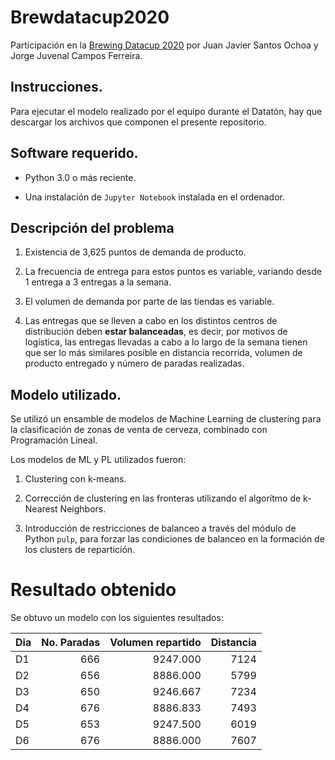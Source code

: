 # Brewdatacup2020

Participación en la [Brewing Datacup 2020](https://www.brewingdatacup.com) por Juan Javier Santos Ochoa y Jorge Juvenal Campos Ferreira.

## Instrucciones. 

Para ejecutar el modelo realizado por el equipo durante el Datatón, hay que descargar los archivos que componen el presente repositorio. 

## Software requerido. 

* Python 3.0 o más reciente. 

* Una instalación de `Jupyter Notebook` instalada en el ordenador. 


## Descripción del problema

1. Existencia de 3,625 puntos de demanda de producto. 

2. La frecuencia de entrega para estos puntos es variable, variando desde 1 entrega a 3 entregas a la semana. 

3. El volumen de demanda por parte de las tiendas es variable. 

4. Las entregas que se lleven a cabo en los distintos centros de distribución deben **estar balanceadas**, es decir, por motivos de logística, las entregas llevadas a cabo a lo largo de la semana tienen que ser lo más similares posible en distancia recorrida, volumen de producto entregado y número de paradas realizadas. 


## Modelo utilizado. 

Se utilizó un ensamble de modelos de Machine Learning de clustering para la clasificación de zonas de venta de cerveza, combinado con Programación Lineal. 

Los modelos de ML y PL utilizados fueron: 

1) Clustering con k-means. 

2) Corrección de clustering en las fronteras utilizando el algorítmo de k-Nearest Neighbors. 

3) Introducción de restricciones de balanceo a través del módulo de Python `pulp`, para forzar las condiciones de balanceo en la formación de los clusters de repartición. 


# Resultado obtenido

Se obtuvo un modelo con los siguientes resultados: 

<table>
 <thead>
  <tr>
   <th style="text-align:left;"> Dia </th>
   <th style="text-align:right;"> No. Paradas </th>
   <th style="text-align:right;"> Volumen repartido </th>
   <th style="text-align:right;"> Distancia </th>
  </tr>
 </thead>
<tbody>
  <tr>
   <td style="text-align:left;"> D1 </td>
   <td style="text-align:right;"> 666 </td>
   <td style="text-align:right;"> 9247.000 </td>
   <td style="text-align:right;"> 7124 </td>
  </tr>
  <tr>
   <td style="text-align:left;"> D2 </td>
   <td style="text-align:right;"> 656 </td>
   <td style="text-align:right;"> 8886.000 </td>
   <td style="text-align:right;"> 5799 </td>
  </tr>
  <tr>
   <td style="text-align:left;"> D3 </td>
   <td style="text-align:right;"> 650 </td>
   <td style="text-align:right;"> 9246.667 </td>
   <td style="text-align:right;"> 7234 </td>
  </tr>
  <tr>
   <td style="text-align:left;"> D4 </td>
   <td style="text-align:right;"> 676 </td>
   <td style="text-align:right;"> 8886.833 </td>
   <td style="text-align:right;"> 7493 </td>
  </tr>
  <tr>
   <td style="text-align:left;"> D5 </td>
   <td style="text-align:right;"> 653 </td>
   <td style="text-align:right;"> 9247.500 </td>
   <td style="text-align:right;"> 6019 </td>
  </tr>
  <tr>
   <td style="text-align:left;"> D6 </td>
   <td style="text-align:right;"> 676 </td>
   <td style="text-align:right;"> 8886.000 </td>
   <td style="text-align:right;"> 7607 </td>
  </tr>
</tbody>
</table>






